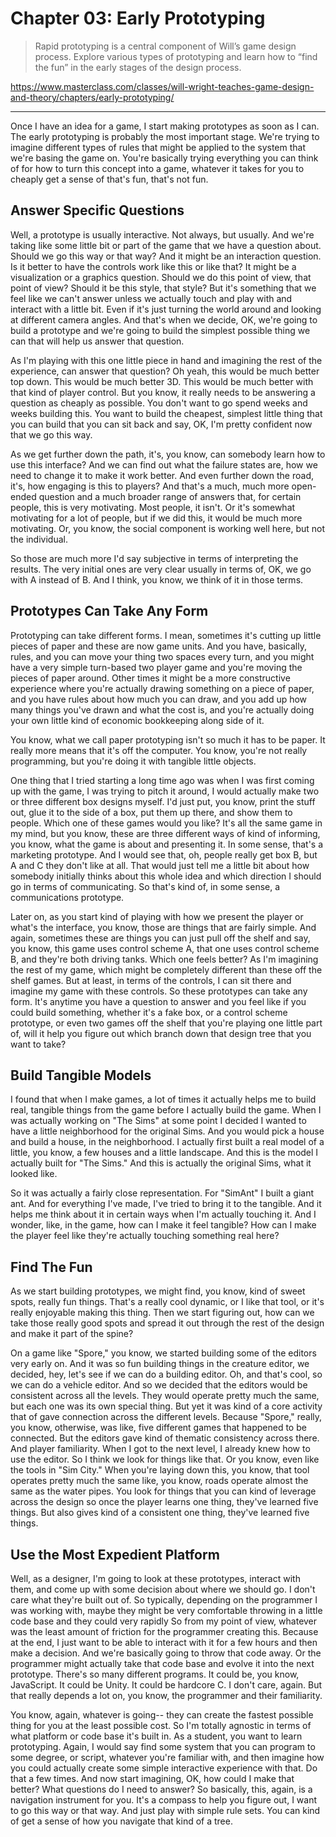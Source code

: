 # Chapter 03: Early Prototyping

> Rapid prototyping is a central component of Will’s game design process. Explore various types of prototyping and learn how to “find the fun” in the early stages of the design process.

https://www.masterclass.com/classes/will-wright-teaches-game-design-and-theory/chapters/early-prototyping/
  
---
  
Once I have an idea for a game, I start making prototypes as soon as I can. The early prototyping is probably the most important stage. We're trying to imagine different types of rules that might be applied to the system that we're basing the game on. You're basically trying everything you can think of for how to turn this concept into a game, whatever it takes for you to cheaply get a sense of that's fun, that's not fun. 
  
  
## Answer Specific Questions

Well, a prototype is usually interactive. Not always, but usually. And we're taking like some little bit or part of the game that we have a question about. Should we go this way or that way? And it might be an interaction question. Is it better to have the controls work like this or like that? It might be a visualization or a graphics question. Should we do this point of view, that point of view? Should it be this style, that style? But it's something that we feel like we can't answer unless we actually touch and play with and interact with a little bit. Even if it's just turning the world around and looking at different camera angles. And that's when we decide, OK, we're going to build a prototype and we're going to build the simplest possible thing we can that will help us answer that question. 

As I'm playing with this one little piece in hand and imagining the rest of the experience, can answer that question? Oh yeah, this would be much better top down. This would be much better 3D. This would be much better with that kind of player control. But you know, it really needs to be answering a question as cheaply as possible. You don't want to go spend weeks and weeks building this. You want to build the cheapest, simplest little thing that you can build that you can sit back and say, OK, I'm pretty confident now that we go this way.

As we get further down the path, it's, you know,  can somebody learn how to use this interface? And we can find out what the failure states are, how we need to change it to make it work better. And even further down the road, it's, how engaging is this to players? And that's a much, much more open-ended question and a much broader range of answers that, for certain people, this is very motivating. Most people, it isn't. Or it's somewhat motivating for a lot of people, but if we did this, it would be much more motivating. Or, you know, the social component is working well here, but not the individual. 

So those are much more I'd say subjective in terms of interpreting the results. The very initial ones are very clear usually in terms of, OK, we go with A instead of B. And I think, you know, we think of it in those terms. 
  
  
## Prototypes Can Take Any Form 

Prototyping can take different forms. I mean, sometimes it's cutting up little pieces of paper and these are now game units. And you have, basically, rules, and you can move your thing two spaces every turn, and you might have a very simple turn-based two player game and you're moving the pieces of paper around. Other times it might be a more constructive experience where you're actually drawing something on a piece of paper, and you have rules about how much you can draw, and you add up how many things you've drawn and what the cost is, and you're actually doing your own little kind of economic bookkeeping along side of it. 

You know, what we call paper prototyping isn't so much it has to be paper. It really more means that it's off the computer. You know, you're not really programming, but you're doing it with tangible little objects. 

One thing that I tried starting a long time ago was when I was first coming up with the game, I was trying to pitch it around, I would actually make two or three different box designs myself. I'd just put, you know, print the stuff out, glue it to the side of a box, put them up there, and show them to people. Which one of these games would you like? It's all the same game in my mind, but you know, these are three different ways of kind of informing, you know, what the game is about and presenting it. In some sense, that's a marketing prototype. And I would see that, oh, people really get box B, but A and C they don't like at all. That would just tell me a little bit about how somebody initially thinks about this whole idea and which direction I should go in terms of communicating. So that's kind of, in some sense, a communications prototype. 

Later on, as you start kind of playing with how we present the player or what's the interface, you know, those are things that are fairly simple. And again, sometimes these are things you can just pull off the shelf and say, you know, this game uses control scheme A, that one uses control scheme B, and they're both driving tanks. Which one feels better? As I'm imagining the rest of my game, which might be completely different than these off the shelf games. But at least, in terms of the controls, I can sit there and imagine my game with these controls. So these prototypes can take any form. It's anytime you have a question to answer and you feel like if you could build something, whether it's a fake box, or a control scheme prototype, or even two games off the shelf that you're playing one little part of, will it help you figure out which branch down that design tree that you want to take?
  
  
## Build Tangible Models 

I found that when I make games, a lot of times it actually helps me to build real, tangible things from the game before I actually build the game. When I was actually working on "The Sims" at some point I decided I wanted to have a little neighborhood for the original Sims. And you would pick a house and build a house, in the neighborhood. I actually first built a real model of a little, you know, a few houses and a little landscape. And this is the model I actually built for "The Sims." And this is actually the original Sims, what it looked like. 

So it was actually a fairly close representation. For "SimAnt" I built a giant ant. And for everything I've made, I've tried to bring it to the tangible. And it helps me think about it in certain ways when I'm actually touching it. And I wonder, like, in the game, how can I make it feel tangible? How can I make the player feel like they're actually touching something real here? 
  
  
## Find The Fun

As we start building prototypes, we might find, you know, kind of sweet spots, really fun things. That's a really cool dynamic, or I like that tool, or it's really enjoyable making this thing. Then we start figuring out, how can we take those really good spots and spread it out through the rest of the design and make it part of the spine? 

On a game like "Spore," you know, we started building some of the editors very early on. And it was so fun building things in the creature editor, we decided, hey, let's see if we can do a building editor. Oh, and that's cool, so we can do a vehicle editor. And so we decided that the editors would be consistent across all the levels. They would operate pretty much the same, but each one was its own special thing. But yet it was kind of a core activity that of gave connection across the different levels. Because "Spore," really, you know, otherwise, was like, five different games that happened to be connected. But the editors gave kind of thematic consistency across there. And player familiarity. When I got to the next level, I already knew how to use the editor. So I think we look for things like that. Or you know, even like the tools in "Sim City." When you're laying down this, you know, that tool operates pretty much the same like, you know, roads operate almost the same as the water pipes. You look for things that you can kind of leverage across the design so once the player learns one thing, they've learned five things. But also gives kind of a consistent one thing, they've learned five things. 
  
  
## Use the Most Expedient Platform 

Well, as a designer, I'm going to look at these prototypes, interact with them, and come up with some decision about where we should go. I don't care what they're built out of. So typically, depending on the programmer I was working with, maybe they might be very comfortable throwing in a little code base and they could very rapidly So from my point of view, whatever was the least amount of friction for the programmer creating this. Because at the end, I just want to be able to interact with it for a few hours and then make a decision. And we're basically going to throw that code away. Or the programmer might actually take that code base and evolve it into the next prototype. There's so many different programs. It could be, you know, JavaScript. It could be Unity. It could be hardcore C. I don't care, again. But that really depends a lot on, you know, the programmer and their familiarity. 

You know, again, whatever is going-- they can create the fastest possible thing for you at the least possible cost. So I'm totally agnostic in terms of what platform or code base it's built in. As a student, you want to learn prototyping. Again, I would say find some system that you can program to some degree, or script, whatever you're familiar with, and then imagine how you could actually create some simple interactive experience with that. Do that a few times. And now start imagining, OK, how could I make that better? What questions do I need to answer? So basically, this, again, is a navigation instrument for you. It's a compass to help you figure out, I want to go this way or that way. And just play with simple rule sets. You can kind of get a sense of how you navigate that kind of a tree. 
